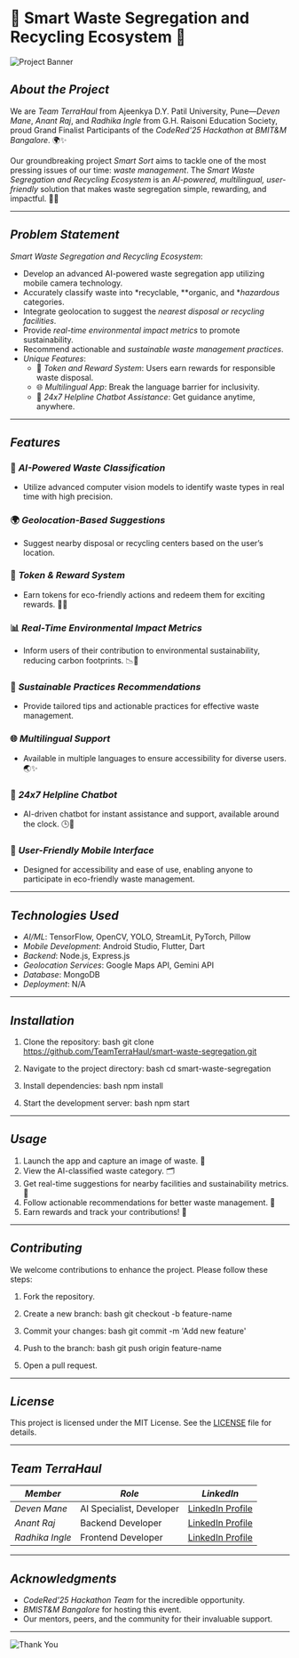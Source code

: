 # 🌟 Smart Waste Segregation and Recycling Ecosystem 🌟

![Project Banner]([[https://via.placeholder.com/800x200?text=Smart+Waste+Segregation+and+Recycling+Ecosystem](https://greensutra.in/wp-content/uploads/2019/08/Waste-Management-Services-by-Team-GreenSutra.jpg)](https://greensutra.in/wp-content/uploads/2023/01/Waste-Management-Solutions-by-Team-GreenSutra-India.png))

## *About the Project*
We are *Team TerraHaul* from Ajeenkya D.Y. Patil University, Pune—*Deven Mane*, *Anant Raj*, and *Radhika Ingle* from G.H. Raisoni Education Society, proud Grand Finalist Participants of the *CodeRed'25 Hackathon at BMIT&M Bangalore*. 🌍✨

Our groundbreaking project *Smart Sort* aims to tackle one of the most pressing issues of our time: *waste management*. The *Smart Waste Segregation and Recycling Ecosystem* is an *AI-powered, multilingual, user-friendly* solution that makes waste segregation simple, rewarding, and impactful. 🌱💡

---

## *Problem Statement*
*Smart Waste Segregation and Recycling Ecosystem*:
- Develop an advanced AI-powered waste segregation app utilizing mobile camera technology.
- Accurately classify waste into *recyclable, **organic, and **hazardous* categories.
- Integrate geolocation to suggest the *nearest disposal or recycling facilities*.
- Provide *real-time environmental impact metrics* to promote sustainability.
- Recommend actionable and *sustainable waste management practices*.
- *Unique Features*: 
  - 🎁 *Token and Reward System*: Users earn rewards for responsible waste disposal.
  - 🌐 *Multilingual App*: Break the language barrier for inclusivity.
  - 🤖 *24x7 Helpline Chatbot Assistance*: Get guidance anytime, anywhere.

---

## *Features*

### 🚀 *AI-Powered Waste Classification*
- Utilize advanced computer vision models to identify waste types in real time with high precision.

### 🌍 *Geolocation-Based Suggestions*
- Suggest nearby disposal or recycling centers based on the user’s location.

### 🎁 *Token & Reward System*
- Earn tokens for eco-friendly actions and redeem them for exciting rewards. 💸🌟

### 📊 *Real-Time Environmental Impact Metrics*
- Inform users of their contribution to environmental sustainability, reducing carbon footprints. 📉🌱

### 🌱 *Sustainable Practices Recommendations*
- Provide tailored tips and actionable practices for effective waste management.

### 🌐 *Multilingual Support*
- Available in multiple languages to ensure accessibility for diverse users. 🌏✨

### 🤖 *24x7 Helpline Chatbot*
- AI-driven chatbot for instant assistance and support, available around the clock. 🕒🤝

### 📱 *User-Friendly Mobile Interface*
- Designed for accessibility and ease of use, enabling anyone to participate in eco-friendly waste management.

---

## *Technologies Used*

- *AI/ML*: TensorFlow, OpenCV, YOLO, StreamLit, PyTorch, Pillow
- *Mobile Development*: Android Studio, Flutter, Dart
- *Backend*: Node.js, Express.js
- *Geolocation Services*: Google Maps API, Gemini API
- *Database*: MongoDB
- *Deployment*: N/A

---

## *Installation*

1. Clone the repository:
   bash
   git clone https://github.com/TeamTerraHaul/smart-waste-segregation.git
   

2. Navigate to the project directory:
   bash
   cd smart-waste-segregation
   

3. Install dependencies:
   bash
   npm install
   

4. Start the development server:
   bash
   npm start
   

---

## *Usage*
1. Launch the app and capture an image of waste. 📸
2. View the AI-classified waste category. 🗂
3. Get real-time suggestions for nearby facilities and sustainability metrics. 📍
4. Follow actionable recommendations for better waste management. 🌟
5. Earn rewards and track your contributions! 🎁


---

## *Contributing*
We welcome contributions to enhance the project. Please follow these steps:

1. Fork the repository.
2. Create a new branch:
   bash
   git checkout -b feature-name
   
3. Commit your changes:
   bash
   git commit -m 'Add new feature'
   
4. Push to the branch:
   bash
   git push origin feature-name
   
5. Open a pull request.

---

## *License*
This project is licensed under the MIT License. See the [LICENSE](LICENSE) file for details.

---

## *Team TerraHaul*

| *Member*      | *Role*                | *LinkedIn*                     |
|------------------|-------------------------|-----------------------------------|
| *Deven Mane*  | AI Specialist, Developer | [LinkedIn Profile](#https://www.linkedin.com/in/deven-mane-73564b321) |
| *Anant Raj*   | Backend Developer        | [LinkedIn Profile](#https://www.linkedin.com/in/anant-raj-406a07285)  |
| *Radhika Ingle* | Frontend Developer     | [LinkedIn Profile](#https://www.linkedin.com/in/radhika-ingle-b3737128a) |

---

## *Acknowledgments*

- *CodeRed'25 Hackathon Team* for the incredible opportunity.
- *BMIST&M Bangalore* for hosting this event.
- Our mentors, peers, and the community for their invaluable support.

---

![Thank You]([https://via.placeholder.com/800x100?text=Thank+You+for+Your+Support!](https://i.pinimg.com/736x/b3/20/9d/b3209d0b939d76704a9ffff305c33ef7.jpg))
